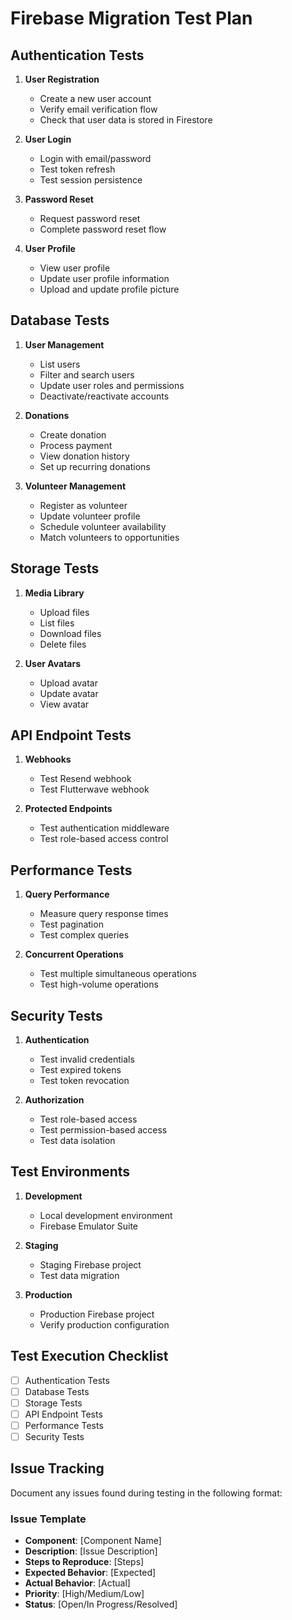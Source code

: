 # Firebase Migration Test Plan

## Authentication Tests

1. **User Registration**
   - Create a new user account
   - Verify email verification flow
   - Check that user data is stored in Firestore

2. **User Login**
   - Login with email/password
   - Test token refresh
   - Test session persistence

3. **Password Reset**
   - Request password reset
   - Complete password reset flow

4. **User Profile**
   - View user profile
   - Update user profile information
   - Upload and update profile picture

## Database Tests

1. **User Management**
   - List users
   - Filter and search users
   - Update user roles and permissions
   - Deactivate/reactivate accounts

2. **Donations**
   - Create donation
   - Process payment
   - View donation history
   - Set up recurring donations

3. **Volunteer Management**
   - Register as volunteer
   - Update volunteer profile
   - Schedule volunteer availability
   - Match volunteers to opportunities

## Storage Tests

1. **Media Library**
   - Upload files
   - List files
   - Download files
   - Delete files

2. **User Avatars**
   - Upload avatar
   - Update avatar
   - View avatar

## API Endpoint Tests

1. **Webhooks**
   - Test Resend webhook
   - Test Flutterwave webhook

2. **Protected Endpoints**
   - Test authentication middleware
   - Test role-based access control

## Performance Tests

1. **Query Performance**
   - Measure query response times
   - Test pagination
   - Test complex queries

2. **Concurrent Operations**
   - Test multiple simultaneous operations
   - Test high-volume operations

## Security Tests

1. **Authentication**
   - Test invalid credentials
   - Test expired tokens
   - Test token revocation

2. **Authorization**
   - Test role-based access
   - Test permission-based access
   - Test data isolation

## Test Environments

1. **Development**
   - Local development environment
   - Firebase Emulator Suite

2. **Staging**
   - Staging Firebase project
   - Test data migration

3. **Production**
   - Production Firebase project
   - Verify production configuration

## Test Execution Checklist

- [ ] Authentication Tests
- [ ] Database Tests
- [ ] Storage Tests
- [ ] API Endpoint Tests
- [ ] Performance Tests
- [ ] Security Tests

## Issue Tracking

Document any issues found during testing in the following format:

### Issue Template
- **Component**: [Component Name]
- **Description**: [Issue Description]
- **Steps to Reproduce**: [Steps]
- **Expected Behavior**: [Expected]
- **Actual Behavior**: [Actual]
- **Priority**: [High/Medium/Low]
- **Status**: [Open/In Progress/Resolved] 
